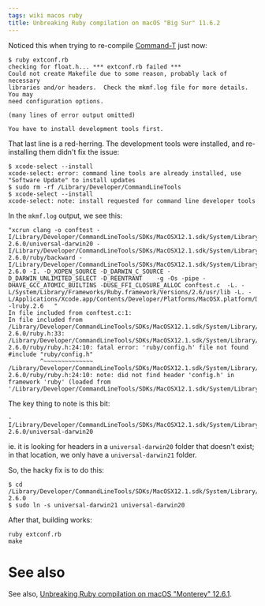 ```yaml
---
tags: wiki macos ruby
title: Unbreaking Ruby compilation on macOS "Big Sur" 11.6.2
---
```


Noticed this when trying to re-compile [Command-T](https://github.com/wincent/command-t) just now:

```shell
$ ruby extconf.rb
checking for float.h... *** extconf.rb failed ***
Could not create Makefile due to some reason, probably lack of necessary
libraries and/or headers.  Check the mkmf.log file for more details.  You may
need configuration options.

(many lines of error output omitted)

You have to install development tools first.
```

That last line is a red-herring. The development tools were installed, and re-installing them didn't fix the issue:

```
$ xcode-select --install
xcode-select: error: command line tools are already installed, use "Software Update" to install updates
$ sudo rm -rf /Library/Developer/CommandLineTools
$ xcode-select --install
xcode-select: note: install requested for command line developer tools
```

In the `mkmf.log` output, we see this:

```
"xcrun clang -o conftest -I/Library/Developer/CommandLineTools/SDKs/MacOSX12.1.sdk/System/Library/Frameworks/Ruby.framework/Versions/2.6/usr/include/ruby-2.6.0/universal-darwin20 -I/Library/Developer/CommandLineTools/SDKs/MacOSX12.1.sdk/System/Library/Frameworks/Ruby.framework/Versions/2.6/usr/include/ruby-2.6.0/ruby/backward -I/Library/Developer/CommandLineTools/SDKs/MacOSX12.1.sdk/System/Library/Frameworks/Ruby.framework/Versions/2.6/usr/include/ruby-2.6.0 -I. -D_XOPEN_SOURCE -D_DARWIN_C_SOURCE -D_DARWIN_UNLIMITED_SELECT -D_REENTRANT    -g -Os -pipe -DHAVE_GCC_ATOMIC_BUILTINS -DUSE_FFI_CLOSURE_ALLOC conftest.c  -L. -L/System/Library/Frameworks/Ruby.framework/Versions/2.6/usr/lib -L. -L/Applications/Xcode.app/Contents/Developer/Platforms/MacOSX.platform/Developer/SDKs/MacOSX11.6.Internal.sdk/usr/local/lib     -lruby.2.6   "
In file included from conftest.c:1:
In file included from /Library/Developer/CommandLineTools/SDKs/MacOSX12.1.sdk/System/Library/Frameworks/Ruby.framework/Versions/2.6/usr/include/ruby-2.6.0/ruby.h:33:
/Library/Developer/CommandLineTools/SDKs/MacOSX12.1.sdk/System/Library/Frameworks/Ruby.framework/Versions/2.6/usr/include/ruby-2.6.0/ruby/ruby.h:24:10: fatal error: 'ruby/config.h' file not found
#include "ruby/config.h"
         ^~~~~~~~~~~~~~~
/Library/Developer/CommandLineTools/SDKs/MacOSX12.1.sdk/System/Library/Frameworks/Ruby.framework/Versions/2.6/usr/include/ruby-2.6.0/ruby/ruby.h:24:10: note: did not find header 'config.h' in framework 'ruby' (loaded from '/Library/Developer/CommandLineTools/SDKs/MacOSX12.1.sdk/System/Library/Frameworks')
```

The key thing to note is this bit:

```
-I/Library/Developer/CommandLineTools/SDKs/MacOSX12.1.sdk/System/Library/Frameworks/Ruby.framework/Versions/2.6/usr/include/ruby-2.6.0/universal-darwin20
```

ie. it is looking for headers in a `universal-darwin20` folder that doesn't exist; in that location, we only have a `universal-darwin21` folder.

So, the hacky fix is to do this:

```shell
$ cd /Library/Developer/CommandLineTools/SDKs/MacOSX12.1.sdk/System/Library/Frameworks/Ruby.framework/Versions/2.6/usr/include/ruby-2.6.0
$ sudo ln -s universal-darwin21 universal-darwin20
```

After that, building works:

```shell
ruby extconf.rb
make
```

# See also

See also, [Unbreaking Ruby compilation on macOS "Monterey" 12.6.1](/wiki/Unbreaking_Ruby_compilation_on_macOS_"Monterey"_12.6.1).

